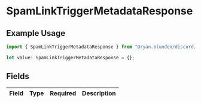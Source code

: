 # SpamLinkTriggerMetadataResponse

## Example Usage

```typescript
import { SpamLinkTriggerMetadataResponse } from "@ryan.blunden/discord/models/components";

let value: SpamLinkTriggerMetadataResponse = {};
```

## Fields

| Field       | Type        | Required    | Description |
| ----------- | ----------- | ----------- | ----------- |